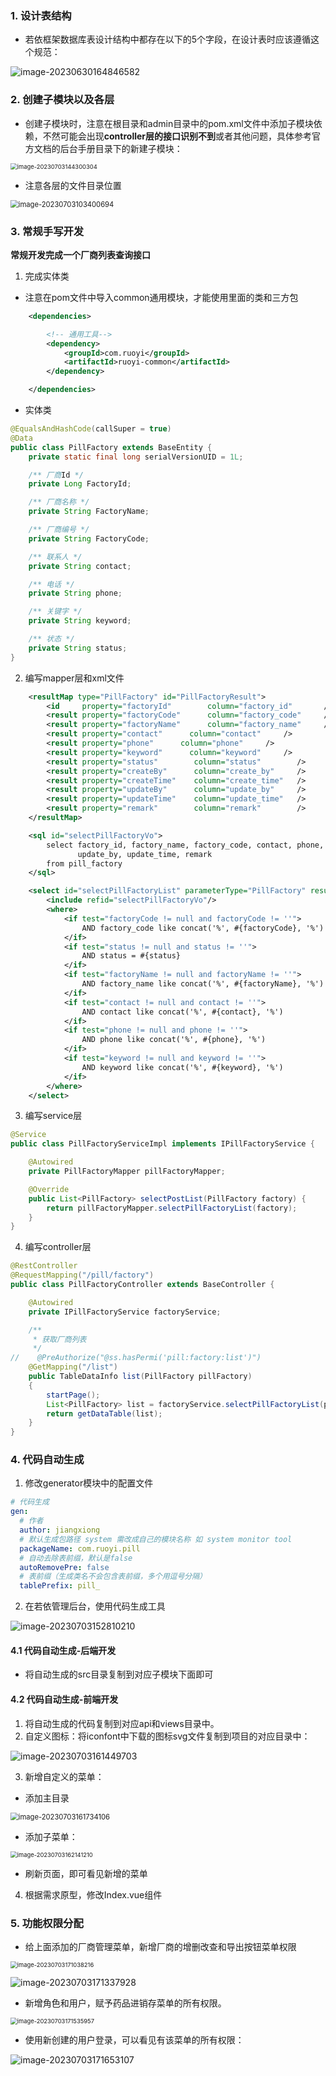 ### 1. 设计表结构

- 若依框架数据库表设计结构中都存在以下的5个字段，在设计表时应该遵循这个规范：

![image-20230630164846582](RuoYi二次开发.assets/image-20230630164846582.png)

### 2. 创建子模块以及各层

- 创建子模块时，注意在根目录和admin目录中的pom.xml文件中添加子模块依赖，不然可能会出现**controller层的接口识别不到**或者其他问题，具体参考官方文档的后台手册目录下的新建子模块：

<img src="RuoYi二次开发.assets/image-20230703144300304.png" alt="image-20230703144300304" style="zoom:67%;" />

- 注意各层的文件目录位置

<img src="RuoYi二次开发.assets/image-20230703103400694.png" alt="image-20230703103400694" style="zoom:80%;" />

### 3. 常规手写开发

**常规开发完成一个厂商列表查询接口**

1. 完成实体类

- 注意在pom文件中导入common通用模块，才能使用里面的类和三方包

```xml
    <dependencies>

        <!-- 通用工具-->
        <dependency>
            <groupId>com.ruoyi</groupId>
            <artifactId>ruoyi-common</artifactId>
        </dependency>

    </dependencies>
```

- 实体类

```java
@EqualsAndHashCode(callSuper = true)
@Data
public class PillFactory extends BaseEntity {
    private static final long serialVersionUID = 1L;

    /** 厂商Id */
    private Long FactoryId;

    /** 厂商名称 */
    private String FactoryName;

    /** 厂商编号 */
    private String FactoryCode;

    /** 联系人 */
    private String contact;

    /** 电话 */
    private String phone;

    /** 关键字 */
    private String keyword;

    /** 状态 */
    private String status;
}
```

2. 编写mapper层和xml文件

```xml
    <resultMap type="PillFactory" id="PillFactoryResult">
        <id     property="factoryId"        column="factory_id"       />
        <result property="factoryCode"      column="factory_code"     />
        <result property="factoryName"      column="factory_name"     />
        <result property="contact"      column="contact"     />
        <result property="phone"      column="phone"     />
        <result property="keyword"      column="keyword"     />
        <result property="status"        column="status"        />
        <result property="createBy"      column="create_by"     />
        <result property="createTime"    column="create_time"   />
        <result property="updateBy"      column="update_by"     />
        <result property="updateTime"    column="update_time"   />
        <result property="remark"        column="remark"        />
    </resultMap>

    <sql id="selectPillFactoryVo">
        select factory_id, factory_name, factory_code, contact, phone, keyword, status, create_by, create_time,
               update_by, update_time, remark
        from pill_factory
    </sql>

    <select id="selectPillFactoryList" parameterType="PillFactory" resultMap="PillFactoryResult">
        <include refid="selectPillFactoryVo"/>
        <where>
            <if test="factoryCode != null and factoryCode != ''">
                AND factory_code like concat('%', #{factoryCode}, '%')
            </if>
            <if test="status != null and status != ''">
                AND status = #{status}
            </if>
            <if test="factoryName != null and factoryName != ''">
                AND factory_name like concat('%', #{factoryName}, '%')
            </if>
            <if test="contact != null and contact != ''">
                AND contact like concat('%', #{contact}, '%')
            </if>
            <if test="phone != null and phone != ''">
                AND phone like concat('%', #{phone}, '%')
            </if>
            <if test="keyword != null and keyword != ''">
                AND keyword like concat('%', #{keyword}, '%')
            </if>
        </where>
    </select>
```

3. 编写service层

```java
@Service
public class PillFactoryServiceImpl implements IPillFactoryService {

    @Autowired
    private PillFactoryMapper pillFactoryMapper;

    @Override
    public List<PillFactory> selectPostList(PillFactory factory) {
        return pillFactoryMapper.selectPillFactoryList(factory);
    }
}
```

4. 编写controller层

```java
@RestController
@RequestMapping("/pill/factory")
public class PillFactoryController extends BaseController {

    @Autowired
    private IPillFactoryService factoryService;

    /**
     * 获取厂商列表
     */
//    @PreAuthorize("@ss.hasPermi('pill:factory:list')")
    @GetMapping("/list")
    public TableDataInfo list(PillFactory pillFactory)
    {
        startPage();
        List<PillFactory> list = factoryService.selectPillFactoryList(pillFactory);
        return getDataTable(list);
    }
}
```

### 4. 代码自动生成

1. 修改generator模块中的配置文件

```yml
# 代码生成
gen: 
  # 作者
  author: jiangxiong
  # 默认生成包路径 system 需改成自己的模块名称 如 system monitor tool
  packageName: com.ruoyi.pill
  # 自动去除表前缀，默认是false
  autoRemovePre: false
  # 表前缀（生成类名不会包含表前缀，多个用逗号分隔）
  tablePrefix: pill_
```

2. 在若依管理后台，使用代码生成工具

![image-20230703152810210](RuoYi二次开发.assets/image-20230703152810210.png)

#### 4.1 代码自动生成-后端开发

- 将自动生成的src目录复制到对应子模块下面即可

#### 4.2 代码自动生成-前端开发

1. 将自动生成的代码复制到对应api和views目录中。
2. 自定义图标：将iconfont中下载的图标svg文件复制到项目的对应目录中：

![image-20230703161449703](RuoYi二次开发.assets/image-20230703161449703.png)

3. 新增自定义的菜单：

- 添加主目录

<img src="RuoYi二次开发.assets/image-20230703161734106.png" alt="image-20230703161734106" style="zoom:80%;" />

- 添加子菜单：

<img src="RuoYi二次开发.assets/image-20230703162141210.png" alt="image-20230703162141210" style="zoom: 67%;" />

- 刷新页面，即可看见新增的菜单

4. 根据需求原型，修改Index.vue组件

### 5. 功能权限分配

- 给上面添加的厂商管理菜单，新增厂商的增删改查和导出按钮菜单权限

<img src="RuoYi二次开发.assets/image-20230703171038216.png" alt="image-20230703171038216" style="zoom:67%;" />

![image-20230703171337928](RuoYi二次开发.assets/image-20230703171337928.png)

- 新增角色和用户，赋予药品进销存菜单的所有权限。

<img src="RuoYi二次开发.assets/image-20230703171535957.png" alt="image-20230703171535957" style="zoom:67%;" />

- 使用新创建的用户登录，可以看见有该菜单的所有权限：

![image-20230703171653107](RuoYi二次开发.assets/image-20230703171653107.png)

